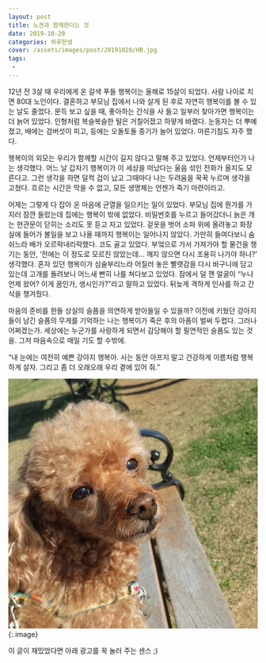 ```yaml
---
layout: post
title: 노견과 함께한다는 것
date: 2019-10-20
categories: 하루한생
cover: /assets/images/post/20191020/HB.jpg
tags:
 - 
---
```


12년 전 3살 때 우리에게 온 갈색 푸들 행복이는 올해로 15살이 되었다. 사람 나이로 치면 80대 노인이다. 결혼하고 부모님 집에서 나와 살게 된 후로 자연히 행복이를 볼 수 있는 날도 줄었다. 문득 보고 싶을 때, 좋아하는 간식을 사 들고 일부러 찾아가면 행복이는 더 늙어 있었다. 인형처럼 복슬복슬한 털은 거칠어졌고 하얗게 바랬다. 눈동자는 더 뿌예졌고, 배에는 검버섯이 피고, 등에는 오돌토돌 종기가 늘어 있었다. 마른기침도 자주 했다.

행복이의 외모는 우리가 함께할 시간이 길지 않다고 말해 주고 있었다. 언제부터인가 나는 생각했다. 어느 날 갑자기 행복이가 이 세상을 떠났다는 울음 섞인 전화가 올지도 모른다고. 그런 생각을 하면 덜컥 겁이 났고 그때마다 나는 두려움을 꾹꾹 누르며 생각을 고쳤다. 흐르는 시간은 막을 수 없고, 모든 생명체는 언젠가 죽기 마련이라고.

어제는 그렇게 다 잡아 온 마음에 균열을 일으키는 일이 있었다. 부모님 집에 뭔가를 가지러 잠깐 들렀는데 집에는 행복이 밖에 없었다. 비밀번호를 누르고 들어갔더니 늙은 개는 현관문이 닫히는 소리도 못 듣고 자고 있었다. 겉옷을 벗어 소파 위에 올려놓고 화장실에 들어가 볼일을 보고 나올 때까지 행복이는 일어나지 않았다. 가만히 들여다보니 숨 쉬느라 배가 오르락내리락했다. 코도 골고 있었다. 부엌으로 가서 가져가야 할 물건을 챙기는 동안, ‘전에는 이 정도로 모르진 않았는데… 깨지 않으면 다시 조용히 나가야 하나?’ 생각했다. 혼자 있던 행복이가 심술부리느라 어질러 놓은 빨랫감을 다시 바구니에 담고 있는데 고개를 돌려보니 어느새 빤히 나를 쳐다보고 있었다. 잠에서 덜 깬 얼굴이 “누나 언제 왔어? 이게 꿈인가, 생시인가?”라고 말하고 있었다. 뒤늦게 격하게 인사를 하고 간식을 챙겨줬다.

마음의 준비를 한들 상실의 슬픔을 의연하게 받아들일 수 있을까? 이전에 키웠던 강아지들이 남긴 슬픔의 무게를 기억하는 나는 행복이가 죽은 후의 아픔이 벌써 두렵다. 그러나 어쩌겠는가. 세상에는 누군가를 사랑하게 되면서 감당해야 할 필연적인 슬픔도 있는 것을. 그저 마음속으로 매일 기도 할 수밖에. 

“내 눈에는 여전히 예쁜 강아지 행복아. 사는 동안 아프지 말고 건강하게 이름처럼 행복하게 살자. 그리고 좀 더 오래오래 우리 곁에 있어 줘.”



 ![](/assets/images/post/20191020/HB.jpg)
{:.image}


이 글이 재밌었다면 아래 광고를 꾹 눌러 주는 센스 ;)